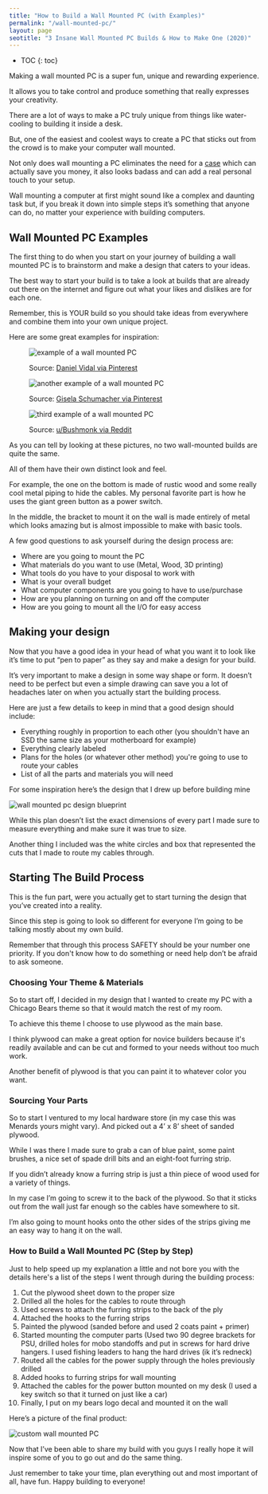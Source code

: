 ```yaml
---
title: "How to Build a Wall Mounted PC (with Examples)" 
permalink: "/wall-mounted-pc/"
layout: page
seotitle: "3 Insane Wall Mounted PC Builds & How to Make One (2020)" 
---
```


* TOC 
{: toc}

Making a wall mounted PC is a super fun, unique and rewarding experience. 

It allows you to take control and produce something that really expresses your creativity. 

There are a lot of ways to make a PC truly unique from things like water-cooling to building it inside a desk. 

But, one of the easiest and coolest ways to create a PC that sticks out from the crowd is to make your computer wall mounted.

Not only does wall mounting a PC eliminates the need for a [case](/budget-pcs/smallest-micro-atx-cases/) which can actually save you money, it also looks badass and can add a real personal touch to your setup.

Wall mounting a computer at first might sound like a complex and daunting task but, if you break it down into simple steps it’s something that anyone can do, no matter your experience with building computers. 

## Wall Mounted PC Examples

The first thing to do when you start on your journey of building a wall mounted PC is to brainstorm and make a design that caters to your ideas. 

The best way to start your build is to take a look at builds that are already out there on the internet and figure out what your likes and dislikes are for each one. 

Remember, this is YOUR build so you should take ideas from everywhere and combine them into your own unique project.

Here are some great examples for inspiration:

<figure>
<img alt="example of a wall mounted PC" class="lazyload img-middle" src="/img/wall-mounted-pc/example-1.png" />
<figcaption><p>Source: <a target="_blank" href="https://hu.pinterest.com/pin/528117493791827113/?lp=true">Daniel Vidal via Pinterest</a></p></figcaption>
</figure>

<figure>
<img alt="another example of a wall mounted PC" class="lazyload img-middle" src="/img/wall-mounted-pc/example-2.png" />
<figcaption><p>Source: <a target="-blank" href="https://hu.pinterest.com/pin/415316396871423317/?lp=true">Gisela Schumacher via Pinterest</a></p></figcaption>
</figure>


<figure>
<img alt="third example of a wall mounted PC" class="lazyload img-middle" src="/img/wall-mounted-pc/example-3.png" />
<figcaption><p>Source: <a href="https://www.reddit.com/r/buildapc/comments/3kkfo1/rustic_wallmounted_pc_build_wood_copper/">u/Bushmonk via Reddit</a></p></figcaption>
</figure>

As you can tell by looking at these pictures, no two wall-mounted builds are quite the same. 

All of them have their own distinct look and feel. 

For example, the one on the bottom is made of rustic wood and some really cool metal piping to hide the cables. My personal favorite part is how he uses the giant green button as a power switch. 

In the middle, the bracket to mount it on the wall is made entirely of metal which looks amazing but is almost impossible to make with basic tools. 

A few good questions to ask yourself during the design process are:

* Where are you going to mount the PC 
* What materials do you want to use (Metal, Wood, 3D printing)
* What tools do you have to your disposal to work with
* What is your overall budget
* What computer components are you going to have to use/purchase
* How are you planning on turning on and off the computer
* How are you going to mount all the I/O for easy access

## Making your design

Now that you have a good idea in your head of what you want it to look like it’s time to put “pen to paper” as they say and make a design for your build. 

It’s very important to make a design in some way shape or form. It doesn’t need to be perfect but even a simple drawing can save you a lot of headaches later on when you actually start the building process.

Here are just a few details to keep in mind that a good design should include:

* Everything roughly in proportion to each other (you shouldn't have an SSD the same size as your motherboard for example)
* Everything clearly labeled
* Plans for the holes (or whatever other method) you're going to use to route your cables 
* List of all the parts and materials you will need

For some inspiration here’s the design that I drew up before building mine

<img alt="wall mounted pc design blueprint" class="lazyload img-middle" src="/img/wall-mounted-pc/design-blueprint.jpg" />

While this plan doesn’t list the exact dimensions of every part I made sure to measure everything and make sure it was true to size.

Another thing I included was the white circles and box that represented the cuts that I made to route my cables through.

## Starting The Build Process

This is the fun part, were you actually get to start turning the design that you’ve created into a reality. 

Since this step is going to look so different for everyone I’m going to be talking mostly about my own build. 

Remember that through this process SAFETY should be your number one priority. If you don't know how to do something or need help don’t be afraid to ask someone.

### Choosing Your Theme & Materials 

So to start off, I decided in my design that I wanted to create my PC with a Chicago Bears theme so that it would match the rest of my room. 

To achieve this theme I choose to use plywood as the main base. 

I think plywood can make a great option for novice builders because it's readily available and can be cut and formed to your needs without too much work. 

Another benefit of plywood is that you can paint it to whatever color you want.

### Sourcing Your Parts 

So to start I ventured to my local hardware store (in my case this was Menards yours might vary). And picked out a 4’ x 8’ sheet of sanded plywood. 

While I was there I made sure to grab a can of blue paint, some paint brushes, a nice set of spade drill bits and an eight-foot furring strip. 

If you didn’t already know a furring strip is just a thin piece of wood used for a variety of things. 

In my case I’m going to screw it to the back of the plywood. So that it sticks out from the wall just far enough so the cables have somewhere to sit. 

I’m also going to mount hooks onto the other sides of the strips giving me an easy way to hang it on the wall.

### How to Build a Wall Mounted PC (Step by Step)

Just to help speed up my explanation a little and not bore you with the details here's a list of the steps I went through during the building process:

1. Cut the plywood sheet down to the proper size
2. Drilled all the holes for the cables to route through 
3. Used screws to attach the furring strips to the back of the ply
3. Attached the hooks to the furring strips 
4. Painted the plywood (sanded before and used 2 coats paint + primer)
5. Started mounting the computer parts (Used two 90 degree brackets for PSU, drilled holes for mobo standoffs and put in screws for hard drive hangers. I used fishing leaders to hang the hard drives (ik it’s redneck)
6. Routed all the cables for the power supply through the holes previously drilled
7. Added hooks to furring strips for wall mounting
8. Attached the cables for the power button mounted on my desk (I used a key switch so that it turned on just like a car)
9. Finally, I put on my bears logo decal and mounted it on the wall

Here’s a picture of the final product:

<img alt="custom wall mounted PC" class="lazyload img-middle" src="/img/wall-mounted-pc/custom-wall-mounted-pc.png" />

Now that I’ve been able to share my build with you guys I really hope it will inspire some of you to go out and do the same thing.

Just remember to take your time, plan everything out and most important of all, have fun. Happy building to everyone!
